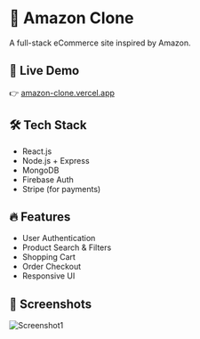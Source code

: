 # 🛒 Amazon Clone

A full-stack eCommerce site inspired by Amazon.

## 🚀 Live Demo
👉 [amazon-clone.vercel.app](https://your-link)

## 🛠 Tech Stack
- React.js
- Node.js + Express
- MongoDB
- Firebase Auth
- Stripe (for payments)

## 🔥 Features
- User Authentication
- Product Search & Filters
- Shopping Cart
- Order Checkout
- Responsive UI

## 📸 Screenshots
![Screenshot1](link)
